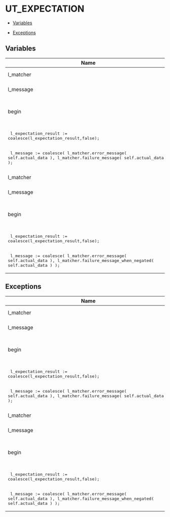 # UT_EXPECTATION




- [Variables](#variables)

- [Exceptions](#exceptions)




## Variables<a name="variables"></a>

Name | Code | Description
--- | --- | ---
l_matcher | <pre>  l_matcher       ut_matcher := a_matcher;</pre> | 
l_message | <pre>  l_message       varchar2(32767);</pre> | 
begin | <pre>begin<br />  <br />  l_expectation_result := l_matcher.run_matcher( self.actual_data );</pre> | 
 | <pre>  l_expectation_result := coalesce(l_expectation_result,false);</pre> | 
 | <pre>  l_message := coalesce( l_matcher.error_message( self.actual_data ), l_matcher.failure_message( self.actual_data ) );</pre> | 
l_matcher | <pre>  l_matcher       ut_matcher := a_matcher;</pre> | 
l_message | <pre>  l_message       varchar2(32767);</pre> | 
begin | <pre>begin<br />  <br />  l_expectation_result := l_matcher.run_matcher_negated( self.actual_data );</pre> | 
 | <pre>  l_expectation_result := coalesce(l_expectation_result,false);</pre> | 
 | <pre>  l_message := coalesce( l_matcher.error_message( self.actual_data ), l_matcher.failure_message_when_negated( self.actual_data ) );</pre> | 



## Exceptions<a name="exceptions"></a>

Name | Code | Description
--- | --- | ---
l_matcher | <pre>  l_matcher       ut_matcher := a_matcher;</pre> | 
l_message | <pre>  l_message       varchar2(32767);</pre> | 
begin | <pre>begin<br />  <br />  l_expectation_result := l_matcher.run_matcher( self.actual_data );</pre> | 
 | <pre>  l_expectation_result := coalesce(l_expectation_result,false);</pre> | 
 | <pre>  l_message := coalesce( l_matcher.error_message( self.actual_data ), l_matcher.failure_message( self.actual_data ) );</pre> | 
l_matcher | <pre>  l_matcher       ut_matcher := a_matcher;</pre> | 
l_message | <pre>  l_message       varchar2(32767);</pre> | 
begin | <pre>begin<br />  <br />  l_expectation_result := l_matcher.run_matcher_negated( self.actual_data );</pre> | 
 | <pre>  l_expectation_result := coalesce(l_expectation_result,false);</pre> | 
 | <pre>  l_message := coalesce( l_matcher.error_message( self.actual_data ), l_matcher.failure_message_when_negated( self.actual_data ) );</pre> | 




 
